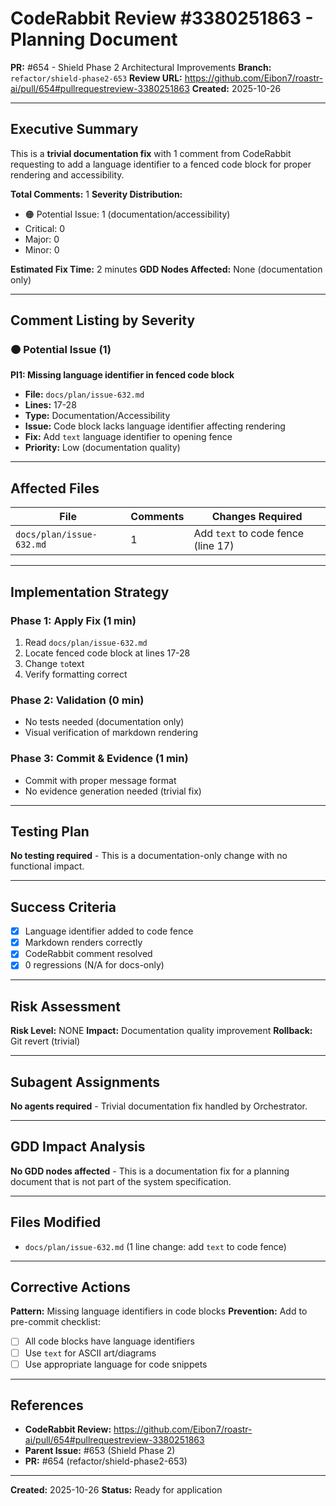 # CodeRabbit Review #3380251863 - Planning Document

**PR:** #654 - Shield Phase 2 Architectural Improvements
**Branch:** `refactor/shield-phase2-653`
**Review URL:** https://github.com/Eibon7/roastr-ai/pull/654#pullrequestreview-3380251863
**Created:** 2025-10-26

---

## Executive Summary

This is a **trivial documentation fix** with 1 comment from CodeRabbit requesting to add a language identifier to a fenced code block for proper rendering and accessibility.

**Total Comments:** 1
**Severity Distribution:**
- 🟠 Potential Issue: 1 (documentation/accessibility)
- Critical: 0
- Major: 0
- Minor: 0

**Estimated Fix Time:** 2 minutes
**GDD Nodes Affected:** None (documentation only)

---

## Comment Listing by Severity

### 🟠 Potential Issue (1)

**PI1: Missing language identifier in fenced code block**
- **File:** `docs/plan/issue-632.md`
- **Lines:** 17-28
- **Type:** Documentation/Accessibility
- **Issue:** Code block lacks language identifier affecting rendering
- **Fix:** Add `text` language identifier to opening fence
- **Priority:** Low (documentation quality)

---

## Affected Files

| File | Comments | Changes Required |
|------|----------|------------------|
| `docs/plan/issue-632.md` | 1 | Add `text` to code fence (line 17) |

---

## Implementation Strategy

### Phase 1: Apply Fix (1 min)
1. Read `docs/plan/issue-632.md`
2. Locate fenced code block at lines 17-28
3. Change ` to `text
4. Verify formatting correct

### Phase 2: Validation (0 min)
- No tests needed (documentation only)
- Visual verification of markdown rendering

### Phase 3: Commit & Evidence (1 min)
- Commit with proper message format
- No evidence generation needed (trivial fix)

---

## Testing Plan

**No testing required** - This is a documentation-only change with no functional impact.

---

## Success Criteria

- [x] Language identifier added to code fence
- [x] Markdown renders correctly
- [x] CodeRabbit comment resolved
- [x] 0 regressions (N/A for docs-only)

---

## Risk Assessment

**Risk Level:** NONE
**Impact:** Documentation quality improvement
**Rollback:** Git revert (trivial)

---

## Subagent Assignments

**No agents required** - Trivial documentation fix handled by Orchestrator.

---

## GDD Impact Analysis

**No GDD nodes affected** - This is a documentation fix for a planning document that is not part of the system specification.

---

## Files Modified

- `docs/plan/issue-632.md` (1 line change: add `text` to code fence)

---

## Corrective Actions

**Pattern:** Missing language identifiers in code blocks
**Prevention:** Add to pre-commit checklist:
- [ ] All code blocks have language identifiers
- [ ] Use `text` for ASCII art/diagrams
- [ ] Use appropriate language for code snippets

---

## References

- **CodeRabbit Review:** https://github.com/Eibon7/roastr-ai/pull/654#pullrequestreview-3380251863
- **Parent Issue:** #653 (Shield Phase 2)
- **PR:** #654 (refactor/shield-phase2-653)

---

**Created:** 2025-10-26
**Status:** Ready for application
